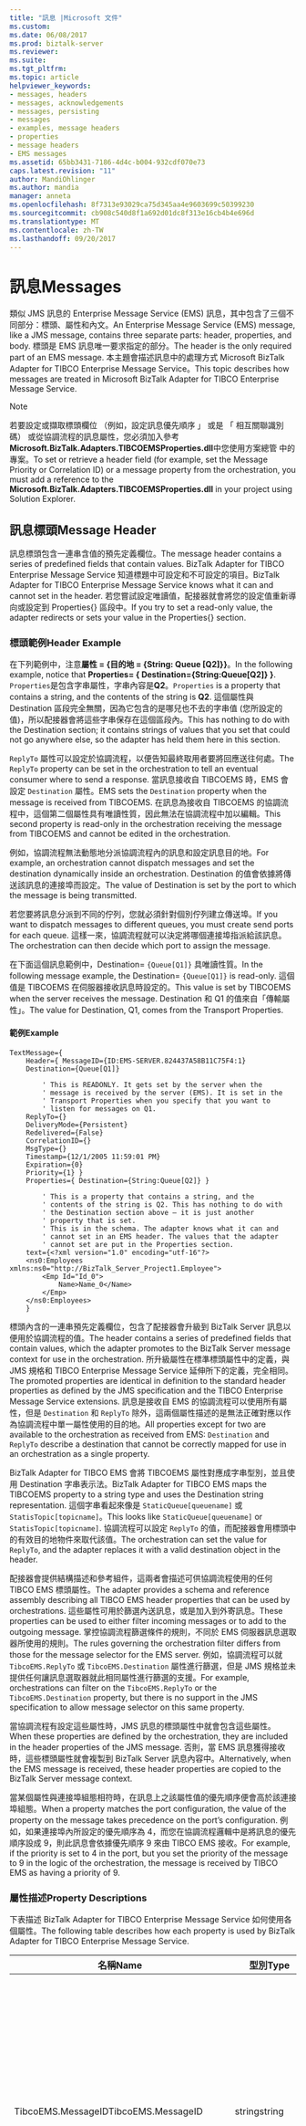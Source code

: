 ```yaml
---
title: "訊息 |Microsoft 文件"
ms.custom: 
ms.date: 06/08/2017
ms.prod: biztalk-server
ms.reviewer: 
ms.suite: 
ms.tgt_pltfrm: 
ms.topic: article
helpviewer_keywords:
- messages, headers
- messages, acknowledgements
- messages, persisting
- messages
- examples, message headers
- properties
- message headers
- EMS messages
ms.assetid: 65bb3431-7186-4d4c-b004-932cdf070e73
caps.latest.revision: "11"
author: MandiOhlinger
ms.author: mandia
manager: anneta
ms.openlocfilehash: 8f7313e93029ca75d345aa4e9603699c50399230
ms.sourcegitcommit: cb908c540d8f1a692d01dc8f313e16cb4b4e696d
ms.translationtype: MT
ms.contentlocale: zh-TW
ms.lasthandoff: 09/20/2017
---
```

# <a name="messages"></a><span data-ttu-id="00d6d-102">訊息</span><span class="sxs-lookup"><span data-stu-id="00d6d-102">Messages</span></span>
<span data-ttu-id="00d6d-103">類似 JMS 訊息的 Enterprise Message Service (EMS) 訊息，其中包含了三個不同部分：標頭、屬性和內文。</span><span class="sxs-lookup"><span data-stu-id="00d6d-103">An Enterprise Message Service (EMS) message, like a JMS message, contains three separate parts: header, properties, and body.</span></span> <span data-ttu-id="00d6d-104">標頭是 EMS 訊息唯一要求指定的部分。</span><span class="sxs-lookup"><span data-stu-id="00d6d-104">The header is the only required part of an EMS message.</span></span> <span data-ttu-id="00d6d-105">本主題會描述訊息中的處理方式 Microsoft BizTalk Adapter for TIBCO Enterprise Message Service。</span><span class="sxs-lookup"><span data-stu-id="00d6d-105">This topic describes how messages are treated in Microsoft BizTalk Adapter for TIBCO Enterprise Message Service.</span></span>  
  
> [!NOTE]
>  <span data-ttu-id="00d6d-106">若要設定或擷取標頭欄位 （例如，設定訊息優先順序 」 或是 「 相互關聯識別碼） 或從協調流程的訊息屬性，您必須加入參考**Microsoft.BizTalk.Adapters.TIBCOEMSProperties.dll**中您使用方案總管 中的專案。</span><span class="sxs-lookup"><span data-stu-id="00d6d-106">To set or retrieve a header field (for example, set the Message Priority or Correlation ID) or a message property from the orchestration, you must add a reference to the **Microsoft.BizTalk.Adapters.TIBCOEMSProperties.dll** in your project using Solution Explorer.</span></span>  
  
## <a name="message-header"></a><span data-ttu-id="00d6d-107">訊息標頭</span><span class="sxs-lookup"><span data-stu-id="00d6d-107">Message Header</span></span>  
 <span data-ttu-id="00d6d-108">訊息標頭包含一連串含值的預先定義欄位。</span><span class="sxs-lookup"><span data-stu-id="00d6d-108">The message header contains a series of predefined fields that contain values.</span></span> <span data-ttu-id="00d6d-109">BizTalk Adapter for TIBCO Enterprise Message Service 知道標題中可設定和不可設定的項目。</span><span class="sxs-lookup"><span data-stu-id="00d6d-109">BizTalk Adapter for TIBCO Enterprise Message Service knows what it can and cannot set in the header.</span></span> <span data-ttu-id="00d6d-110">若您嘗試設定唯讀值，配接器就會將您的設定值重新導向或設定到 Properties{} 區段中。</span><span class="sxs-lookup"><span data-stu-id="00d6d-110">If you try to set a read-only value, the adapter redirects or sets your value in the Properties{} section.</span></span>  
  
### <a name="header-example"></a><span data-ttu-id="00d6d-111">標頭範例</span><span class="sxs-lookup"><span data-stu-id="00d6d-111">Header Example</span></span>  
 <span data-ttu-id="00d6d-112">在下列範例中，注意**屬性 = {目的地 = {String: Queue [Q2]}}**。</span><span class="sxs-lookup"><span data-stu-id="00d6d-112">In the following example, notice that **Properties= { Destination={String:Queue[Q2]} }**.</span></span> <span data-ttu-id="00d6d-113">`Properties`是包含字串屬性，字串內容是**Q2**。</span><span class="sxs-lookup"><span data-stu-id="00d6d-113">`Properties` is a property that contains a string, and the contents of the string is **Q2**.</span></span> <span data-ttu-id="00d6d-114">這個屬性與 Destination 區段完全無關，因為它包含的是哪兒也不去的字串值 (您所設定的值)，所以配接器會將這些字串保存在這個區段內。</span><span class="sxs-lookup"><span data-stu-id="00d6d-114">This has nothing to do with the Destination section; it contains strings of values that you set that could not go anywhere else, so the adapter has held them here in this section.</span></span>  
  
 <span data-ttu-id="00d6d-115">`ReplyTo` 屬性可以設定於協調流程，以便告知最終取用者要將回應送往何處。</span><span class="sxs-lookup"><span data-stu-id="00d6d-115">The `ReplyTo` property can be set in the orchestration to tell an eventual consumer where to send a response.</span></span> <span data-ttu-id="00d6d-116">當訊息接收自 TIBCOEMS 時，EMS 會設定 `Destination` 屬性。</span><span class="sxs-lookup"><span data-stu-id="00d6d-116">EMS sets the `Destination` property when the message is received from TIBCOEMS.</span></span> <span data-ttu-id="00d6d-117">在訊息為接收自 TIBCOEMS 的協調流程中，這個第二個屬性具有唯讀性質，因此無法在協調流程中加以編輯。</span><span class="sxs-lookup"><span data-stu-id="00d6d-117">This second property is read-only in the orchestration receiving the message from TIBCOEMS and cannot be edited in the orchestration.</span></span>  
  
 <span data-ttu-id="00d6d-118">例如，協調流程無法動態地分派協調流程內的訊息和設定訊息目的地。</span><span class="sxs-lookup"><span data-stu-id="00d6d-118">For example, an orchestration cannot dispatch messages and set the destination dynamically inside an orchestration.</span></span> <span data-ttu-id="00d6d-119">Destination 的值會依據將傳送該訊息的連接埠而設定。</span><span class="sxs-lookup"><span data-stu-id="00d6d-119">The value of Destination is set by the port to which the message is being transmitted.</span></span>  
  
 <span data-ttu-id="00d6d-120">若您要將訊息分派到不同的佇列，您就必須針對個別佇列建立傳送埠。</span><span class="sxs-lookup"><span data-stu-id="00d6d-120">If you want to dispatch messages to different queues, you must create send ports for each queue.</span></span> <span data-ttu-id="00d6d-121">這樣一來，協調流程就可以決定將哪個連接埠指派給該訊息。</span><span class="sxs-lookup"><span data-stu-id="00d6d-121">The orchestration can then decide which port to assign the message.</span></span>  
  
 <span data-ttu-id="00d6d-122">在下面這個訊息範例中，Destination= `{Queue[Q1]}` 具唯讀性質。</span><span class="sxs-lookup"><span data-stu-id="00d6d-122">In the following message example, the Destination= `{Queue[Q1]}` is read-only.</span></span> <span data-ttu-id="00d6d-123">這個值是 TIBCOEMS 在伺服器接收訊息時設定的。</span><span class="sxs-lookup"><span data-stu-id="00d6d-123">This value is set by TIBCOEMS when the server receives the message.</span></span> <span data-ttu-id="00d6d-124">Destination 和 Q1 的值來自「傳輸屬性」。</span><span class="sxs-lookup"><span data-stu-id="00d6d-124">The value for Destination, Q1, comes from the Transport Properties.</span></span>  
  
#### <a name="example"></a><span data-ttu-id="00d6d-125">範例</span><span class="sxs-lookup"><span data-stu-id="00d6d-125">Example</span></span>  
  
```  
TextMessage={   
    Header={ MessageID={ID:EMS-SERVER.824437A58B11C75F4:1}   
    Destination={Queue[Q1]}   
  
        ' This is READONLY. It gets set by the server when the  
        ' message is received by the server (EMS). It is set in the  
        ' Transport Properties when you specify that you want to  
        ' listen for messages on Q1.  
    ReplyTo={}   
    DeliveryMode={Persistent}   
    Redelivered={False}   
    CorrelationID={}   
    MsgType={}   
    Timestamp={12/1/2005 11:59:01 PM}   
    Expiration={0}   
    Priority={1} }   
    Properties={ Destination={String:Queue[Q2]} }   
  
        ' This is a property that contains a string, and the   
        ' contents of the string is Q2. This has nothing to do with  
        ' the Destination section above – it is just another   
        ' property that is set.   
        ' This is in the schema. The adapter knows what it can and   
        ' cannot set in an EMS header. The values that the adapter   
        ' cannot set are put in the Properties section.   
    text={<?xml version="1.0" encoding="utf-16"?>  
    <ns0:Employees xmlns:ns0="http://BizTalk_Server_Project1.Employee">  
        <Emp Id="Id_0">  
            Name>Name_0</Name>  
        </Emp>  
    </ns0:Employees>  
    }  
```  
  
 <span data-ttu-id="00d6d-126">標頭內含的一連串預先定義欄位，包含了配接器會升級到 BizTalk Server 訊息以便用於協調流程的值。</span><span class="sxs-lookup"><span data-stu-id="00d6d-126">The header contains a series of predefined fields that contain values, which the adapter promotes to the BizTalk Server message context for use in the orchestration.</span></span> <span data-ttu-id="00d6d-127">所升級屬性在標準標頭屬性中的定義，與 JMS 規格和 TIBCO Enterprise Message Service 延伸所下的定義，完全相同。</span><span class="sxs-lookup"><span data-stu-id="00d6d-127">The promoted properties are identical in definition to the standard header properties as defined by the JMS specification and the TIBCO Enterprise Message Service extensions.</span></span> <span data-ttu-id="00d6d-128">訊息是接收自 EMS 的協調流程可以使用所有屬性，但是 `Destination` 和 `ReplyTo` 除外，這兩個屬性描述的是無法正確對應以作為協調流程中單一屬性使用的目的地。</span><span class="sxs-lookup"><span data-stu-id="00d6d-128">All properties except for two are available to the orchestration as received from EMS: `Destination` and `ReplyTo` describe a destination that cannot be correctly mapped for use in an orchestration as a single property.</span></span>  
  
 <span data-ttu-id="00d6d-129">BizTalk Adapter for TIBCO EMS 會將 TIBCOEMS 屬性對應成字串型別，並且使用 Destination 字串表示法。</span><span class="sxs-lookup"><span data-stu-id="00d6d-129">BizTalk Adapter for TIBCO EMS maps the TIBCOEMS property to a string type and uses the Destination string representation.</span></span> <span data-ttu-id="00d6d-130">這個字串看起來像是 `StaticQueue[queuename]` 或 `StatisTopic[topicname]`。</span><span class="sxs-lookup"><span data-stu-id="00d6d-130">This looks like `StaticQueue[queuename]` or `StatisTopic[topicname]`.</span></span> <span data-ttu-id="00d6d-131">協調流程可以設定 `ReplyTo` 的值，而配接器會用標頭中的有效目的地物件來取代該值。</span><span class="sxs-lookup"><span data-stu-id="00d6d-131">The orchestration can set the value for `ReplyTo`, and the adapter replaces it with a valid destination object in the header.</span></span>  
  
 <span data-ttu-id="00d6d-132">配接器會提供結構描述和參考組件，這兩者會描述可供協調流程使用的任何 TIBCO EMS 標頭屬性。</span><span class="sxs-lookup"><span data-stu-id="00d6d-132">The adapter provides a schema and reference assembly describing all TIBCO EMS header properties that can be used by orchestrations.</span></span> <span data-ttu-id="00d6d-133">這些屬性可用於篩選內送訊息，或是加入到外寄訊息。</span><span class="sxs-lookup"><span data-stu-id="00d6d-133">These properties can be used to either filter incoming messages or to add to the outgoing message.</span></span> <span data-ttu-id="00d6d-134">掌控協調流程篩選條件的規則，不同於 EMS 伺服器訊息選取器所使用的規則。</span><span class="sxs-lookup"><span data-stu-id="00d6d-134">The rules governing the orchestration filter differs from those for the message selector for the EMS server.</span></span> <span data-ttu-id="00d6d-135">例如，協調流程可以就 `TibcoEMS.ReplyTo` 或 `TibcoEMS.Destination` 屬性進行篩選，但是 JMS 規格並未提供任何讓訊息選取器就此相同屬性進行篩選的支援。</span><span class="sxs-lookup"><span data-stu-id="00d6d-135">For example, orchestrations can filter on the `TibcoEMS.ReplyTo` or the `TibcoEMS.Destination` property, but there is no support in the JMS specification to allow message selector on this same property.</span></span>  
  
 <span data-ttu-id="00d6d-136">當協調流程有設定這些屬性時，JMS 訊息的標頭屬性中就會包含這些屬性。</span><span class="sxs-lookup"><span data-stu-id="00d6d-136">When these properties are defined by the orchestration, they are included in the header properties of the JMS message.</span></span> <span data-ttu-id="00d6d-137">否則，當 EMS 訊息獲得接收時，這些標頭屬性就會複製到 BizTalk Server 訊息內容中。</span><span class="sxs-lookup"><span data-stu-id="00d6d-137">Alternatively, when the EMS message is received, these header properties are copied to the BizTalk Server message context.</span></span>  
  
 <span data-ttu-id="00d6d-138">當某個屬性與連接埠組態相符時，在訊息上之該屬性值的優先順序便會高於該連接埠組態。</span><span class="sxs-lookup"><span data-stu-id="00d6d-138">When a property matches the port configuration, the value of the property on the message takes precedence on the port’s configuration.</span></span> <span data-ttu-id="00d6d-139">例如，如果連接埠內所設定的優先順序為 4，而您在協調流程邏輯中是將訊息的優先順序設成 9，則此訊息會依據優先順序 9 來由 TIBCO EMS 接收。</span><span class="sxs-lookup"><span data-stu-id="00d6d-139">For example, if the priority is set to 4 in the port, but you set the priority of the message to 9 in the logic of the orchestration, the message is received by TIBCO EMS as having a priority of 9.</span></span>  
  
### <a name="property-descriptions"></a><span data-ttu-id="00d6d-140">屬性描述</span><span class="sxs-lookup"><span data-stu-id="00d6d-140">Property Descriptions</span></span>  
 <span data-ttu-id="00d6d-141">下表描述 BizTalk Adapter for TIBCO Enterprise Message Service 如何使用各個屬性。</span><span class="sxs-lookup"><span data-stu-id="00d6d-141">The following table describes how each property is used by BizTalk Adapter for TIBCO Enterprise Message Service.</span></span>  
  
|<span data-ttu-id="00d6d-142">名稱</span><span class="sxs-lookup"><span data-stu-id="00d6d-142">Name</span></span>|<span data-ttu-id="00d6d-143">型別</span><span class="sxs-lookup"><span data-stu-id="00d6d-143">Type</span></span>|<span data-ttu-id="00d6d-144">Description</span><span class="sxs-lookup"><span data-stu-id="00d6d-144">Description</span></span>|  
|----------|----------|-----------------|  
|<span data-ttu-id="00d6d-145">TibcoEMS.MessageID</span><span class="sxs-lookup"><span data-stu-id="00d6d-145">TibcoEMS.MessageID</span></span>|<span data-ttu-id="00d6d-146">string</span><span class="sxs-lookup"><span data-stu-id="00d6d-146">string</span></span>|<span data-ttu-id="00d6d-147">傳送呼叫，可為各個訊息指派唯一識別碼，並將此識別碼記錄在標頭中。</span><span class="sxs-lookup"><span data-stu-id="00d6d-147">Sending calls assign a unique ID to each message and record it in the header.</span></span><br /><br /> <span data-ttu-id="00d6d-148">任何訊息識別碼值的開頭都是 3 個字元組成的前置識別碼 (已就這個用途而保留)。</span><span class="sxs-lookup"><span data-stu-id="00d6d-148">All message ID values start with the three-character prefix ID (which is reserved for this purpose).</span></span><br /><br /> <span data-ttu-id="00d6d-149">唯讀。</span><span class="sxs-lookup"><span data-stu-id="00d6d-149">Read-only.</span></span> <span data-ttu-id="00d6d-150">變更這個值並不會影響訊息。</span><span class="sxs-lookup"><span data-stu-id="00d6d-150">Changing the value does not affect the message.</span></span>|  
|<span data-ttu-id="00d6d-151">TibcoEMS.Timestamp</span><span class="sxs-lookup"><span data-stu-id="00d6d-151">TibcoEMS.Timestamp</span></span>|<span data-ttu-id="00d6d-152">long</span><span class="sxs-lookup"><span data-stu-id="00d6d-152">long</span></span>|<span data-ttu-id="00d6d-153">傳送呼叫，可在標頭中記錄 UTC 時間戳記。</span><span class="sxs-lookup"><span data-stu-id="00d6d-153">Sending calls record a UTC timestamp in the header.</span></span> <span data-ttu-id="00d6d-154">這個時間戳記會指出伺服器接受訊息的大致估計時間。</span><span class="sxs-lookup"><span data-stu-id="00d6d-154">This indicates the approximate time that the server accepted the message.</span></span><br /><br /> <span data-ttu-id="00d6d-155">這個值是自 1970 年 1 月 1 日以來所經過的毫秒數。</span><span class="sxs-lookup"><span data-stu-id="00d6d-155">The value is in milliseconds since January 1, 1970</span></span><br /><br /> <span data-ttu-id="00d6d-156">唯讀。</span><span class="sxs-lookup"><span data-stu-id="00d6d-156">Read-only.</span></span> <span data-ttu-id="00d6d-157">變更這個值並不會影響訊息。</span><span class="sxs-lookup"><span data-stu-id="00d6d-157">Changing the value does not affect the message.</span></span>|  
|<span data-ttu-id="00d6d-158">TibcoEMS.Redelivered</span><span class="sxs-lookup"><span data-stu-id="00d6d-158">TibcoEMS.Redelivered</span></span>|<span data-ttu-id="00d6d-159">boolean</span><span class="sxs-lookup"><span data-stu-id="00d6d-159">boolean</span></span>|<span data-ttu-id="00d6d-160">伺服器會將標頭設定成指出某個訊息是否與先前所傳送的訊息重複：</span><span class="sxs-lookup"><span data-stu-id="00d6d-160">The server sets the header to indicate whether a message might duplicate a previously delivered message:</span></span><br /><br /> <span data-ttu-id="00d6d-161">-false-伺服器尚未先前嘗試將這個訊息傳送給取用者。</span><span class="sxs-lookup"><span data-stu-id="00d6d-161">-   false—The server has not previously tried to deliver this message to the consumer.</span></span><br /><span data-ttu-id="00d6d-162">-為 true，它是可能的但不是保證，伺服器先前已嘗試將此訊息傳送給取用者，但取用者未傳回具時效性的應答。</span><span class="sxs-lookup"><span data-stu-id="00d6d-162">-   true—It is likely, but not guaranteed, that the server has previously tried to deliver this message to the consumer, but the consumer did not return timely acknowledgement.</span></span><br /><br /> <span data-ttu-id="00d6d-163">唯讀。</span><span class="sxs-lookup"><span data-stu-id="00d6d-163">Read-only.</span></span> <span data-ttu-id="00d6d-164">變更這個值並不會影響訊息。</span><span class="sxs-lookup"><span data-stu-id="00d6d-164">Changing the value does not affect the message.</span></span>|  
|<span data-ttu-id="00d6d-165">TibcoEMS.Destination</span><span class="sxs-lookup"><span data-stu-id="00d6d-165">TibcoEMS.Destination</span></span>|<span data-ttu-id="00d6d-166">string</span><span class="sxs-lookup"><span data-stu-id="00d6d-166">string</span></span>|<span data-ttu-id="00d6d-167">傳送呼叫，可在這個標頭中記錄此訊息的目的地 (佇列或主題)。</span><span class="sxs-lookup"><span data-stu-id="00d6d-167">Sending calls record the destination (queue or topic) of the message in this header.</span></span> <span data-ttu-id="00d6d-168">格式會從目的地改成字串表示法。</span><span class="sxs-lookup"><span data-stu-id="00d6d-168">The format is adapted from a destination to a string.</span></span> <span data-ttu-id="00d6d-169">格式已於先前內容中介紹過。</span><span class="sxs-lookup"><span data-stu-id="00d6d-169">The format is previously described.</span></span><br /><br /> <span data-ttu-id="00d6d-170">唯讀。</span><span class="sxs-lookup"><span data-stu-id="00d6d-170">Read-only.</span></span> <span data-ttu-id="00d6d-171">變更這個值並不會影響訊息。</span><span class="sxs-lookup"><span data-stu-id="00d6d-171">Changing the value does not affect the message.</span></span>|  
|<span data-ttu-id="00d6d-172">TibcoEMS.DeliveryMode</span><span class="sxs-lookup"><span data-stu-id="00d6d-172">TibcoEMS.DeliveryMode</span></span>|<span data-ttu-id="00d6d-173">string</span><span class="sxs-lookup"><span data-stu-id="00d6d-173">string</span></span>|<span data-ttu-id="00d6d-174">有兩個可能的值： 持續性和非持續性。</span><span class="sxs-lookup"><span data-stu-id="00d6d-174">Has two possible values: PERSISTENT and NON-PERSISTENT.</span></span> <span data-ttu-id="00d6d-175">預設值為 PERSISTENT 模式。</span><span class="sxs-lookup"><span data-stu-id="00d6d-175">Default value is PERSISTENT mode.</span></span><br /><br /> <span data-ttu-id="00d6d-176">配接器會先等候來自 EMS 伺服器的通知，接著才發出訊息已傳送到 BizTalk Server 的通知。</span><span class="sxs-lookup"><span data-stu-id="00d6d-176">The adapter waits for an acknowledgement from the EMS server before acknowledging the message sent to BizTalk Server.</span></span> <span data-ttu-id="00d6d-177">這個標頭屬性和連接埠組態項目會決定 EMS 將這個通知傳送給配接器時所花費的時間，並決定訊息傳輸的穩定性。</span><span class="sxs-lookup"><span data-stu-id="00d6d-177">This header property and port configuration item controls the time EMS takes to send this acknowledgement to the adapter and control the reliability of message transmission.</span></span><br /><br /> <span data-ttu-id="00d6d-178">使用 PERSISTENT 傳遞模式 -- EMS 伺服器會一直等候到訊息成功保存於 EMS 伺服器中。</span><span class="sxs-lookup"><span data-stu-id="00d6d-178">Using PERSISTENT delivery mode—the EMS server waits until the message is successfully persisted in the EMS server.</span></span> <span data-ttu-id="00d6d-179">這個動作可保證該訊息有送達佇列。</span><span class="sxs-lookup"><span data-stu-id="00d6d-179">This action guarantees that the message has arrived in the queue.</span></span> <span data-ttu-id="00d6d-180">使用 PERSISTENT 模式傳遞時，請注意下列幾點：</span><span class="sxs-lookup"><span data-stu-id="00d6d-180">When you use PERSISTENT mode delivery, consider the following:</span></span><br /><br /> <span data-ttu-id="00d6d-181">訊息越大，BizTalk Server 就會花更多時間來判定該訊息為已傳送。</span><span class="sxs-lookup"><span data-stu-id="00d6d-181">The larger the messages, the longer it takes for BizTalk Server to consider the message as sent.</span></span><br /><br /> <span data-ttu-id="00d6d-182">使用 NON-PERSISTENT 模式 -- EMS 伺服器會先傳回通知，再保存該訊息。</span><span class="sxs-lookup"><span data-stu-id="00d6d-182">Using NON-PERSISTENT mode—the EMS server returns the acknowledgement before persisting the message.</span></span> <span data-ttu-id="00d6d-183">如果 EMS 伺服器發生失敗，在系統判定 BizTalk Server 已成功傳送該訊息之際，訊息可能已經遺失了。</span><span class="sxs-lookup"><span data-stu-id="00d6d-183">If a failure were to occur with the EMS server, the message might be lost when it is considered successfully sent by BizTalk Server.</span></span>|  
|<span data-ttu-id="00d6d-184">TibcoEMS.Expiration</span><span class="sxs-lookup"><span data-stu-id="00d6d-184">TibcoEMS.Expiration</span></span>|<span data-ttu-id="00d6d-185">long</span><span class="sxs-lookup"><span data-stu-id="00d6d-185">long</span></span>|<span data-ttu-id="00d6d-186">訊息在過期前維持有效的時間長度。</span><span class="sxs-lookup"><span data-stu-id="00d6d-186">Length of time that the message will live before expiration.</span></span> <span data-ttu-id="00d6d-187">如果設成 0，表示訊息永遠不會過期。</span><span class="sxs-lookup"><span data-stu-id="00d6d-187">If set to 0, message does not expire.</span></span><br /><br /> <span data-ttu-id="00d6d-188">此段有效時間的指定單位是毫秒。</span><span class="sxs-lookup"><span data-stu-id="00d6d-188">The time-to-live is specified in milliseconds.</span></span>|  
|<span data-ttu-id="00d6d-189">TibcoEMS.Priority</span><span class="sxs-lookup"><span data-stu-id="00d6d-189">TibcoEMS.Priority</span></span>|<span data-ttu-id="00d6d-190">int</span><span class="sxs-lookup"><span data-stu-id="00d6d-190">int</span></span>|<span data-ttu-id="00d6d-191">使用從 0 到 9 的數字排名，定義訊息的優先順序為一般或是加速。</span><span class="sxs-lookup"><span data-stu-id="00d6d-191">Uses a numeric ranking, between 0 and 9, to define message priority as normal or expedited.</span></span> <span data-ttu-id="00d6d-192">數字越大表示優先順序越前面。</span><span class="sxs-lookup"><span data-stu-id="00d6d-192">Larger numbers represent higher priority.</span></span>|  
|<span data-ttu-id="00d6d-193">TibcoEMS.CorrolationID</span><span class="sxs-lookup"><span data-stu-id="00d6d-193">TibcoEMS.CorrolationID</span></span>|<span data-ttu-id="00d6d-194">string</span><span class="sxs-lookup"><span data-stu-id="00d6d-194">string</span></span>|<span data-ttu-id="00d6d-195">可以用來連結訊息，例如將回應訊息連結到要求訊息。</span><span class="sxs-lookup"><span data-stu-id="00d6d-195">Can be used to link messages, such as linking a response message to a request message.</span></span><br /><br /> <span data-ttu-id="00d6d-196">這個屬性值通常就是 `EMS.JMSMessageID`。</span><span class="sxs-lookup"><span data-stu-id="00d6d-196">Usually this is the same value as the `EMS.JMSMessageID`.</span></span> <span data-ttu-id="00d6d-197">這個屬性通常與 `EMS.JMSReplyTo` 屬性搭配使用。</span><span class="sxs-lookup"><span data-stu-id="00d6d-197">This is usually used together with the `EMS.JMSReplyTo` property.</span></span>|  
|<span data-ttu-id="00d6d-198">TibcoEMS.ReplyTo</span><span class="sxs-lookup"><span data-stu-id="00d6d-198">TibcoEMS.ReplyTo</span></span>|<span data-ttu-id="00d6d-199">string</span><span class="sxs-lookup"><span data-stu-id="00d6d-199">string</span></span>|<span data-ttu-id="00d6d-200">訊息回覆時應該送至其中的目的地。</span><span class="sxs-lookup"><span data-stu-id="00d6d-200">A destination to which a message reply should be sent.</span></span> <span data-ttu-id="00d6d-201">格式和連接埠組態與 `EMS.JMSDestination` 的設定相同。</span><span class="sxs-lookup"><span data-stu-id="00d6d-201">Format is identical to the `EMS.JMSDestination` and also the port's configuration.</span></span>|  
|<span data-ttu-id="00d6d-202">TibcoEMS.Type</span><span class="sxs-lookup"><span data-stu-id="00d6d-202">TibcoEMS.Type</span></span>|<span data-ttu-id="00d6d-203">string</span><span class="sxs-lookup"><span data-stu-id="00d6d-203">string</span></span>|<span data-ttu-id="00d6d-204">不描述訊息類型 (文字、位元組、字串…)。</span><span class="sxs-lookup"><span data-stu-id="00d6d-204">Does not describe the message type (text, byte, string …).</span></span><br /><br /> <span data-ttu-id="00d6d-205">有些 JMS 提供者會使用訊息儲存機制來存放訊息類型定義。</span><span class="sxs-lookup"><span data-stu-id="00d6d-205">Some JMS providers use a message repository to store message type definitions.</span></span> <span data-ttu-id="00d6d-206">用戶端程式可在這個欄位中，存放可參考至該儲存機制內定義的值。</span><span class="sxs-lookup"><span data-stu-id="00d6d-206">Client programs can store a value in this field to reference a definition in the repository.</span></span> <span data-ttu-id="00d6d-207">EMS 支援這個標頭，但是並不會使用它。</span><span class="sxs-lookup"><span data-stu-id="00d6d-207">EMS supports this header but does not use it.</span></span><br /><br /> <span data-ttu-id="00d6d-208">JMS 規格不會定義標準的訊息定義儲存機制，也不會定義訊息類型定義的命名原則。</span><span class="sxs-lookup"><span data-stu-id="00d6d-208">The JMS specification does not define a standard message definition repository, nor does it define a naming policy for message type definitions.</span></span><br /><br /> <span data-ttu-id="00d6d-209">有些提供者需要使用各個應用程式訊息的訊息類型定義。</span><span class="sxs-lookup"><span data-stu-id="00d6d-209">Some providers require message type definitions for each application message.</span></span> <span data-ttu-id="00d6d-210">為了保證與這類提供者維持相容性，用戶端程式可以設定這個標頭，即使該用戶端應用程式並不會使用該標頭。</span><span class="sxs-lookup"><span data-stu-id="00d6d-210">To guarantee compatibility with such providers, client programs can set this header, even if the client application does not use it.</span></span><br /><br /> <span data-ttu-id="00d6d-211">為了保證可攜性，用戶端可以用符號值 (而不要用常值) 來設定這個標頭，並將標頭設定成與提供者的儲存機制相符。</span><span class="sxs-lookup"><span data-stu-id="00d6d-211">To guarantee portability, clients can set this header with symbolic values (instead of literals), and configure them to match the provider's repository.</span></span>|  
  
## <a name="properties"></a><span data-ttu-id="00d6d-212">屬性</span><span class="sxs-lookup"><span data-stu-id="00d6d-212">Properties</span></span>  
 <span data-ttu-id="00d6d-213">整合者可以定義要升級到 BizTalk Server 訊息內容的一組屬性，等到升級過後，這些屬性就會加入到 JMS 訊息的屬性部分。</span><span class="sxs-lookup"><span data-stu-id="00d6d-213">The integrator can define a set of properties to promote to the BizTalk Server message context, after which the properties are added to the properties part of the JMS message.</span></span> <span data-ttu-id="00d6d-214">整合者會在建立結構描述的同時，注意何時要定義該屬性的類型。</span><span class="sxs-lookup"><span data-stu-id="00d6d-214">The integrator takes care when defining the type of the property while it is creating the schema.</span></span> <span data-ttu-id="00d6d-215">如果這個屬性值將用於訊息選取器，這個屬性的型別將會決定特定作業是否可有效執行。</span><span class="sxs-lookup"><span data-stu-id="00d6d-215">If this property value is used in a message selector, certain operations are valid depending on the type of the property.</span></span> <span data-ttu-id="00d6d-216">例如，如果訊息選取器**myMessageProperty > 5**是使用，必須將屬性定義為整數值，而且配接器會將該值放成為整數值的訊息中。</span><span class="sxs-lookup"><span data-stu-id="00d6d-216">For example, if a message selector **myMessageProperty > 5** is used, the property must be defined as an integer value, and the adapter puts the value in the message as an integer value.</span></span> <span data-ttu-id="00d6d-217">對於要升級的屬性，屬性名稱的開頭必須是 EMSX，</span><span class="sxs-lookup"><span data-stu-id="00d6d-217">For the properties to be promoted, the property names must start with EMSX.</span></span> <span data-ttu-id="00d6d-218">而且屬性名稱不能和預先定義的屬性相同。</span><span class="sxs-lookup"><span data-stu-id="00d6d-218">They must also not have the same name as the predefined properties.</span></span>  
  
 <span data-ttu-id="00d6d-219">BizTalk Adapter for TIBCO Enterprise Message Service 會提供結構描述和組件，這兩者會宣告可能出現在這個區段中的 EMS 專屬和 JMS 專屬屬性。</span><span class="sxs-lookup"><span data-stu-id="00d6d-219">BizTalk Adapter for TIBCO Enterprise Message Service provides a schema and assembly, which declare the EMS- and JMS-specific properties that can appear in this section.</span></span> <span data-ttu-id="00d6d-220">這些屬性可予以增加以包含任何遺漏。</span><span class="sxs-lookup"><span data-stu-id="00d6d-220">These can be augmented to include any omissions.</span></span> <span data-ttu-id="00d6d-221">在此訊息內容中加以參考的任何 EMSX 屬性，都會放入該 EMS 訊息的訊息屬性區段。</span><span class="sxs-lookup"><span data-stu-id="00d6d-221">All EMSX properties referenced in the message context are put in the message property section of the EMS message.</span></span> <span data-ttu-id="00d6d-222">如需詳細資訊，請參閱《TIBCO EMS 使用者指南》。</span><span class="sxs-lookup"><span data-stu-id="00d6d-222">For more information, see the TIBCO EMS Users Guide.</span></span>  
  
## <a name="body"></a><span data-ttu-id="00d6d-223">本文</span><span class="sxs-lookup"><span data-stu-id="00d6d-223">Body</span></span>  
 <span data-ttu-id="00d6d-224">EMS 支援列舉於 JMS 規格中的所有訊息： 文字、 位元組、 資料流、 對應和物件。</span><span class="sxs-lookup"><span data-stu-id="00d6d-224">EMS supports all messages enumerated in the JMS specification: text, byte, stream, map, and object.</span></span> <span data-ttu-id="00d6d-225">BizTalk Adapter for TIBCO EMS 支援文字訊息類型。</span><span class="sxs-lookup"><span data-stu-id="00d6d-225">The BizTalk Adapter for TIBCO EMS supports only the text message type.</span></span>  
  
 <span data-ttu-id="00d6d-226">JMS 不要求文字訊息類型一定要包含 XML 格式的內文。</span><span class="sxs-lookup"><span data-stu-id="00d6d-226">JMS does not require that messages of type text contain XML-formatted bodies.</span></span> <span data-ttu-id="00d6d-227">配接器不會處理訊息; 本文提供給[!INCLUDE[btsBizTalkServerNoVersion](../includes/btsbiztalkservernoversion-md.md)]接收。</span><span class="sxs-lookup"><span data-stu-id="00d6d-227">The adapter does not process the body of the message; it is provided to [!INCLUDE[btsBizTalkServerNoVersion](../includes/btsbiztalkservernoversion-md.md)] as received.</span></span>  <span data-ttu-id="00d6d-228">因此，配接器提交至 BizTalk 訊息可能並不一定剖析為 XML 資料。</span><span class="sxs-lookup"><span data-stu-id="00d6d-228">Therefore, messages submitted to BizTalk by the adapter may not always parse as XML data.</span></span>  
  
## <a name="persistent-messages"></a><span data-ttu-id="00d6d-229">保存的訊息</span><span class="sxs-lookup"><span data-stu-id="00d6d-229">Persistent Messages</span></span>  
 <span data-ttu-id="00d6d-230">訊息可以保存在 EMS 伺服器上來保證完整一次傳遞給訂閱者，但是，這種作法可能會嚴重影響到配接器的效能。</span><span class="sxs-lookup"><span data-stu-id="00d6d-230">Messages can be persisted on the EMS server to guarantee exactly one-time delivery to a subscriber; however, this can have a significant impact on the adapter's performance.</span></span> <span data-ttu-id="00d6d-231">當您傳送訊息時，EMS 會先將訊息存放在本機儲存區，再向配接器發出已接收訊息的通知。</span><span class="sxs-lookup"><span data-stu-id="00d6d-231">When you send messages, EMS stores the message in local storage before acknowledging reception of the message to the adapter.</span></span> <span data-ttu-id="00d6d-232">您可以在協調流程中針對各個訊息來設定這個屬性，或是針對連接埠所處理的任何訊息設定這個屬性。</span><span class="sxs-lookup"><span data-stu-id="00d6d-232">You can set this property on a per-message basis in the orchestration or for all messages processed by the port.</span></span>  
  
 <span data-ttu-id="00d6d-233">就接收的角度來說，配接器可能會在主題沒有訂閱訊息情況下遺漏掉某些訊息。</span><span class="sxs-lookup"><span data-stu-id="00d6d-233">From the receiving aspect, the adapter can miss messages when it is not subscribed to the topic.</span></span> <span data-ttu-id="00d6d-234">當 EMS 沒有保存任何訂閱時，訊息就會張貼到主題上。</span><span class="sxs-lookup"><span data-stu-id="00d6d-234">Messages posted to topics when there are no subscriptions are not persisted by EMS.</span></span> <span data-ttu-id="00d6d-235">配接器需要某種機制，接收訊息張貼即使目前未訂閱;不過，像使用的持續性的訊息，這會對 EMS 效能，具有顯著的影響，它不一定需要。</span><span class="sxs-lookup"><span data-stu-id="00d6d-235">The adapter needs a mechanism to receive message postings even when not currently subscribed; however, like the use of persistent messages, this has a significant impact on the EMS performance, and it is not always required.</span></span>  
  
> [!NOTE]
>  <span data-ttu-id="00d6d-236">還有一種從 EMS 檢視位置進行接收的機制，不過這種機制尚未實作，也沒有實際的需要。</span><span class="sxs-lookup"><span data-stu-id="00d6d-236">There is a mechanism for receive from the point of view of EMS, but it is not implemented, nor is it really desired.</span></span> <span data-ttu-id="00d6d-237">這個問題只和主題有關，而不會影響到佇列。</span><span class="sxs-lookup"><span data-stu-id="00d6d-237">This is only an issue with topic; queues are not affected.</span></span> <span data-ttu-id="00d6d-238">主題通常是用於時間特定資料，例如，股票報價。</span><span class="sxs-lookup"><span data-stu-id="00d6d-238">A topic is generally used for time-specific data -- stock quotes, for example.</span></span> <span data-ttu-id="00d6d-239">當股票價格漏掉時，您知道稍後它就會補貼出來。</span><span class="sxs-lookup"><span data-stu-id="00d6d-239">If the price of a stock is missed, you know that it will be posted again later.</span></span>  
  
 <span data-ttu-id="00d6d-240">基於這些因素，您可以選擇為連接埠組態啟用或停用將訊息保存在 EMS 伺服器上。</span><span class="sxs-lookup"><span data-stu-id="00d6d-240">For these reasons the port configuration lets you enable or disable message persistence on the EMS server.</span></span>  
  
## <a name="message-acknowledgement"></a><span data-ttu-id="00d6d-241">訊息應答</span><span class="sxs-lookup"><span data-stu-id="00d6d-241">Message Acknowledgement</span></span>  
 <span data-ttu-id="00d6d-242">BizTalk Adapter for TIBCO Enterprise Message Service 一定會在訊息已正確分派給 BizTalk Server 時應答已接收訊息。</span><span class="sxs-lookup"><span data-stu-id="00d6d-242">BizTalk Adapter for TIBCO Enterprise Message Service always acknowledges reception of a message when that message was correctly dispatched to BizTalk Server.</span></span> <span data-ttu-id="00d6d-243">這樣表示，沒有應答的訊息會從 EMS 重新傳送給配接器。</span><span class="sxs-lookup"><span data-stu-id="00d6d-243">This means that unacknowledged messages are resent from EMS to the adapter.</span></span> <span data-ttu-id="00d6d-244">配接器無法決定 EMS 重新傳送訊息的次數，因為這是目的地本身的組態設定；但是，配接器可以決定該訊息是否要傳送到 MessageBox。</span><span class="sxs-lookup"><span data-stu-id="00d6d-244">The adapter cannot control the number of times the message is resent by EMS because this is a configuration of the destination itself; however, the adapter can control if the message is sent to the MessageBox or not.</span></span> <span data-ttu-id="00d6d-245">EMS 伺服器會決定失敗訊息傳送到佇列的最多次數。</span><span class="sxs-lookup"><span data-stu-id="00d6d-245">The EMS server controls the maximum number of times a failed message is sent to a queue.</span></span>  
  
 <span data-ttu-id="00d6d-246">對於重新傳遞的訊息，EMS 伺服器會將 `JMSRedelivered` 屬性設為 True，而且會遞增 `JMSXDeliveryCount`。</span><span class="sxs-lookup"><span data-stu-id="00d6d-246">For messages that are redelivered, the EMS server sets the `JMSRedelivered` property to True and increments the `JMSXDeliveryCount`.</span></span> <span data-ttu-id="00d6d-247">這兩種屬性值都可用於協調流程。</span><span class="sxs-lookup"><span data-stu-id="00d6d-247">Both property values are available to the orchestration.</span></span> <span data-ttu-id="00d6d-248">您不能在訊息還未傳遞之前就將它移到 EMS 未傳遞佇列。</span><span class="sxs-lookup"><span data-stu-id="00d6d-248">You cannot move a message to the EMS un-delivered queue without delivering it there.</span></span> <span data-ttu-id="00d6d-249">這樣做會改變訊息的屬性。</span><span class="sxs-lookup"><span data-stu-id="00d6d-249">Doing this would change the message properties.</span></span>  
  
 <span data-ttu-id="00d6d-250">當訊息到達其已設定的最大重新傳遞計數時，EMS 伺服器就會判斷該訊息應該要加以刪除，或是放入 $sys.undelivered 佇列。</span><span class="sxs-lookup"><span data-stu-id="00d6d-250">When a message reaches its configured maximum redelivery count, the EMS server determines whether the message should be deleted or put on the $sys.undelivered queue.</span></span> <span data-ttu-id="00d6d-251">EMS 伺服器會根據 `JMS_TIBCO_PRESERVE_UNDELIVERED` 屬性來做出決定；如果是 True，訊息就會前往未傳遞佇列，否則就會加以刪除。</span><span class="sxs-lookup"><span data-stu-id="00d6d-251">The EMS server makes the decision based on the `JMS_TIBCO_PRESERVE_UNDELIVERED` property; if True, the message goes to the undelivered queue, or it is deleted.</span></span> <span data-ttu-id="00d6d-252">這個屬性可以先設定於協調流程中，接著才傳送該訊息。</span><span class="sxs-lookup"><span data-stu-id="00d6d-252">This property can be set in the orchestration before sending the message.</span></span> <span data-ttu-id="00d6d-253">傳遞之後，訊息屬性就不能變更。</span><span class="sxs-lookup"><span data-stu-id="00d6d-253">After delivery, the message property cannot be changed.</span></span> <span data-ttu-id="00d6d-254">系統會在傳送到 EMS 的訊息成功抵達時應答 BizTalk Server。</span><span class="sxs-lookup"><span data-stu-id="00d6d-254">Messages sent to EMS are acknowledged to BizTalk Server when they are successful.</span></span> <span data-ttu-id="00d6d-255">如果對 EMS 的傳送發生失敗，這些訊息會擱置，並標記為可再嘗試。</span><span class="sxs-lookup"><span data-stu-id="00d6d-255">If there is a failure sending theme to EMS, they are suspended and marked as retryable.</span></span>  
  
## <a name="see-also"></a><span data-ttu-id="00d6d-256">另請參閱</span><span class="sxs-lookup"><span data-stu-id="00d6d-256">See Also</span></span>  
 [<span data-ttu-id="00d6d-257">快速入門</span><span class="sxs-lookup"><span data-stu-id="00d6d-257">Getting Started</span></span>](../core/getting-started-with-biztalk-adapter-for-tibco-enterprise-message-service.md)